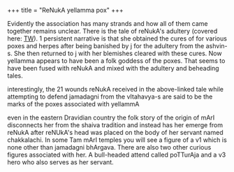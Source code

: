 +++
title = "ReNukA yellamma pox"
+++

Evidently the association has many strands and how all of them came together remains unclear. There is the tale of reNukA's adultery (covered here:  [TW](https://manasataramgini.wordpress.com/2006/03/06/the-death-of-renuka/)). 1 persistent narrative is that she obtained the cures of for various poxes and herpes after being banished by j for the adultery from the ashvin-s. She then returned to j with her blemishes cleared with these cures. Now yellamma appears to have been a folk goddess of the poxes. That seems to have been fused with reNukA and mixed with the adultery and beheading tales.

interestingly, the 21 wounds reNukA received in the above-linked tale while attempting to defend jamadagni from the vItahavya-s are said to be the marks of the poxes associated with yellammA

even in the eastern Dravidian country the folk story of the origin of mArI disconnects her from the shaiva tradition and instead has her emerge from reNukA after reNUkA's head was placed on the body of her servant named chakkalachi. In some Tam mArI temples you will see a figure of a v1 which is none other than jamadagni bhArgava. There are also two other curious figures associated with her. A bull-headed attend called poTTurAja and a v3 hero who also serves as her servant.